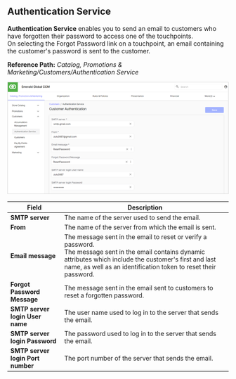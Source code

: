 ## Authentication Service

**Authentication Service** enables you to send an email to customers who have forgotten their password to access one of the touchpoints.  
On selecting the Forgot Password link on a touchpoint, an email containing the customer's password is sent to the customer.

**Reference Path:** *Catalog, Promotions & Marketing/Customers/Authentication Service*

![Customers Authentication Screen](/Images/CustomersAuthenticationScreen.png)

|**Field**|**Description**|
|---------|----------|
|**SMTP server**|The name of the server used to send the email.|
|**From**|The name of the server from which the email is sent.|
|**Email message**|The message sent in the email to reset or verify a password.<br>The message sent in the email contains dynamic attributes which include the customer's first and last name, as well as an identification token to reset their password.|
|**Forgot Password Message**|The message sent in the email sent to customers to reset a forgotten password.|
|**SMTP server login User name**|The user name used to log in to the server that sends the email.|
|**SMTP server login Password**|The password used to log in to the server that sends the email.|
|**SMTP server login Port number**|The port number of the server that sends the email.|